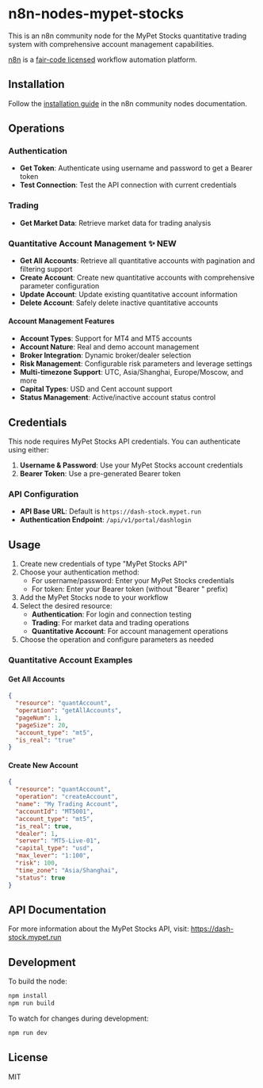 # n8n-nodes-mypet-stocks

This is an n8n community node for the MyPet Stocks quantitative trading system with comprehensive account management capabilities.

[n8n](https://n8n.io/) is a [fair-code licensed](https://docs.n8n.io/reference/license/) workflow automation platform.

## Installation

Follow the [installation guide](https://docs.n8n.io/integrations/community-nodes/installation/) in the n8n community nodes documentation.

## Operations

### Authentication
- **Get Token**: Authenticate using username and password to get a Bearer token
- **Test Connection**: Test the API connection with current credentials

### Trading
- **Get Market Data**: Retrieve market data for trading analysis

### Quantitative Account Management ✨ NEW
- **Get All Accounts**: Retrieve all quantitative accounts with pagination and filtering support
- **Create Account**: Create new quantitative accounts with comprehensive parameter configuration
- **Update Account**: Update existing quantitative account information
- **Delete Account**: Safely delete inactive quantitative accounts

#### Account Management Features
- **Account Types**: Support for MT4 and MT5 accounts
- **Account Nature**: Real and demo account management
- **Broker Integration**: Dynamic broker/dealer selection
- **Risk Management**: Configurable risk parameters and leverage settings
- **Multi-timezone Support**: UTC, Asia/Shanghai, Europe/Moscow, and more
- **Capital Types**: USD and Cent account support
- **Status Management**: Active/inactive account status control

## Credentials

This node requires MyPet Stocks API credentials. You can authenticate using either:

1. **Username & Password**: Use your MyPet Stocks account credentials
2. **Bearer Token**: Use a pre-generated Bearer token

### API Configuration

- **API Base URL**: Default is `https://dash-stock.mypet.run`
- **Authentication Endpoint**: `/api/v1/portal/dashlogin`

## Usage

1. Create new credentials of type "MyPet Stocks API"
2. Choose your authentication method:
   - For username/password: Enter your MyPet Stocks credentials
   - For token: Enter your Bearer token (without "Bearer " prefix)
3. Add the MyPet Stocks node to your workflow
4. Select the desired resource:
   - **Authentication**: For login and connection testing
   - **Trading**: For market data and trading operations
   - **Quantitative Account**: For account management operations
5. Choose the operation and configure parameters as needed

### Quantitative Account Examples

#### Get All Accounts
```json
{
  "resource": "quantAccount",
  "operation": "getAllAccounts",
  "pageNum": 1,
  "pageSize": 20,
  "account_type": "mt5",
  "is_real": "true"
}
```

#### Create New Account
```json
{
  "resource": "quantAccount",
  "operation": "createAccount",
  "name": "My Trading Account",
  "accountId": "MT5001",
  "account_type": "mt5",
  "is_real": true,
  "dealer": 1,
  "server": "MT5-Live-01",
  "capital_type": "usd",
  "max_lever": "1:100",
  "risk": 100,
  "time_zone": "Asia/Shanghai",
  "status": true
}
```

## API Documentation

For more information about the MyPet Stocks API, visit: https://dash-stock.mypet.run

## Development

To build the node:

```bash
npm install
npm run build
```

To watch for changes during development:

```bash
npm run dev
```

## License

MIT
